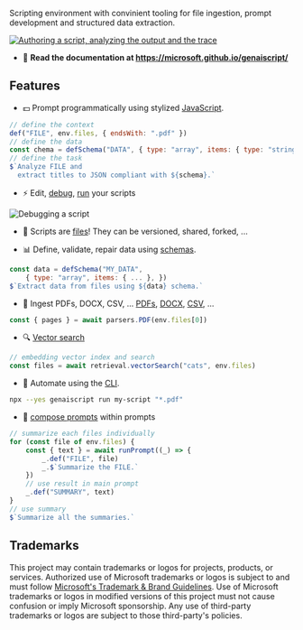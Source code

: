 Scripting environment with convinient tooling for file ingestion, prompt development and structured data extraction.

[![Authoring a script, analyzing the output and the trace](https://microsoft.github.io/genaiscript/images/visual-studio-code.png)](https://microsoft.github.io/genaiscript/images/visual-studio-code.png)

-   👀 **Read the documentation at https://microsoft.github.io/genaiscript/**

## Features

-   💵 Prompt programmatically using stylized [JavaScript](https://microsoft.github.io/genaiscript/genaiscript/reference/scripts/).

```js
// define the context
def("FILE", env.files, { endsWith: ".pdf" })
// define the data
const chema = defSchema("DATA", { type: "array", items: { type: "string" } })
// define the task
$`Analyze FILE and
  extract titles to JSON compliant with ${schema}.`
```

-   ⚡️ Edit, [debug](https://microsoft.github.io/genaiscript/genaiscript/getting-started/debugging-scripts/), [run](https://microsoft.github.io/genaiscript/genaiscript/getting-started/running-scripts/) your scripts

![Debugging a script](https://microsoft.github.io/genaiscript/images/vscode-debugger.png)

-   📁 Scripts are [files](https://microsoft.github.io/genaiscript/reference/scripts/)! They can be versioned, shared, forked, ...

-   📊 Define, validate, repair data using [schemas](https://microsoft.github.io/genaiscript/reference/scripts/schemas).

```js wrap
const data = defSchema("MY_DATA",
    { type: "array", items: { ... }, })
$`Extract data from files using ${data} schema.`
```

-   📄 Ingest PDFs, DOCX, CSV, ...
    [PDFs](https://microsoft.github.io/genaiscript/reference/scripts/pdf),
    [DOCX](https://microsoft.github.io/genaiscript/reference/scripts/docx),
    [CSV](https://microsoft.github.io/genaiscript/reference/scripts/csv), ...

```js
const { pages } = await parsers.PDF(env.files[0])
```

-   🔍 [Vector search](https://microsoft.github.io/genaiscript/reference/scripts/vector-search/)

```js wrap
// embedding vector index and search
const files = await retrieval.vectorSearch("cats", env.files)
```

-   🚀 Automate using the [CLI](https://microsoft.github.io/genaiscript/reference/cli).

```bash frame="none" wrap
npx --yes genaiscript run my-script "*.pdf"
```

-   👯 [compose prompts](https://microsoft.github.io/genaiscript/reference/scripts/inline-prompts/) within prompts

```js wrap
// summarize each files individually
for (const file of env.files) {
    const { text } = await runPrompt((_) => {
        _.def("FILE", file)
        _.$`Summarize the FILE.`
    })
    // use result in main prompt
    _.def("SUMMARY", text)
}
// use summary
$`Summarize all the summaries.`
```

## Trademarks

This project may contain trademarks or logos for projects, products, or services. Authorized use of Microsoft
trademarks or logos is subject to and must follow
[Microsoft's Trademark & Brand Guidelines](https://www.microsoft.com/en-us/legal/intellectualproperty/trademarks/usage/general).
Use of Microsoft trademarks or logos in modified versions of this project must not cause confusion or imply Microsoft sponsorship.
Any use of third-party trademarks or logos are subject to those third-party's policies.
